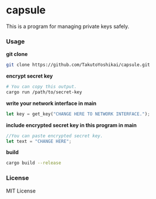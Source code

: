# capsule
This is a program for managing private keys safely.

### Usage
**git clone**
```bash
git clone https://github.com/TakutoYoshikai/capsule.git
```

**encrypt secret key**
```bash
# You can copy this output.
cargo run /path/to/secret-key
```

**write your network interface in main**
```rust
let key = get_key("CHANGE HERE TO NETWORK INTERFACE.");
```

**include encrypted secret key in this program in main**
```rust
//You can paste encrypted secret key.
let text = "CHANGE HERE";
```

**build**
```bash
cargo build --release
```

### License
MIT License
